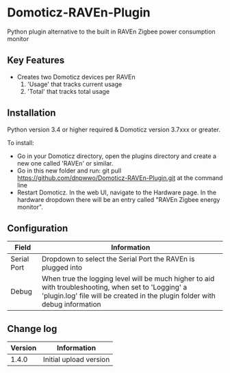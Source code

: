 # Domoticz-RAVEn-Plugin
Python plugin alternative to the built in RAVEn Zigbee power consumption monitor

## Key Features

* Creates two Domoticz devices per RAVEn
  1. 'Usage' that tracks current usage
  2. 'Total' that tracks total usage

## Installation

Python version 3.4 or higher required & Domoticz version 3.7xxx or greater.

To install:

* Go in your Domoticz directory, open the plugins directory and create a new one called 'RAVEn' or similar.
* Go in this new folder and run: git pull https://github.com/dnpwwo/Domoticz-RAVEn-Plugin.git at the command line
* Restart Domoticz.
In the web UI, navigate to the Hardware page. In the hardware dropdown there will be an entry called "RAVEn Zigbee energy monitor".

## Configuration

| Field | Information|
| ----- | ---------- |
| Serial Port | Dropdown to select the Serial Port the RAVEn is plugged into |
| Debug | When true the logging level will be much higher to aid with troubleshooting, when set to 'Logging' a 'plugin.log' file will be created in the plugin folder with debug information |

## Change log

| Version | Information|
| ----- | ---------- |
| 1.4.0 | Initial upload version |
